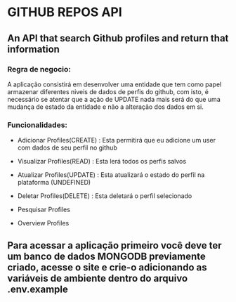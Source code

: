 # GITHUB REPOS API

## An API that search Github profiles and return that information

### Regra de negocio:
A aplicação consistirá em desenvolver uma entidade que tem como papel armazenar diferentes niveis de dados de perfis do github, com isto, é necessário se atentar que a ação de UPDATE nada mais será do que uma mudança de estado da entidade e não a alteração dos dados em si.

### Funcionalidades:

- Adicionar Profiles(CREATE) :
  Esta permitirá que eu adicione um user com dados de seu perfil no github

- Visualizar Profiles(READ) :
  Esta lerá todos os perfis salvos

- Atualizar Profiles(UPDATE) :
  Esta atualizará o estado do perfil na plataforma (UNDEFINED) 

- Deletar Profiles(DELETE) :
  Esta deletará o perfil selecionado

- Pesquisar Profiles

- Overview Profiles


## Para acessar a aplicação primeiro você deve ter um banco de dados MONGODB previamente criado, acesse o site e crie-o adicionando as variáveis de ambiente dentro do arquivo .env.example
